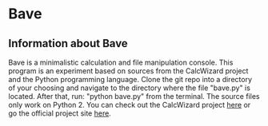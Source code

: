 <h1>Bave</h1>
<h2>Information about Bave</h2>
<p>Bave is a minimalistic calculation and file manipulation console.
This program is an experiment based on sources from the CalcWizard project and the Python programming language.
Clone the git repo into a directory of your choosing and navigate to the directory where the file "bave.py" is located.
After that, run: "python bave.py" from the terminal. The source files only work on Python 2. You can check out the CalcWizard
project <a href="https://github.com/al3xv3gas/CalcWizard">here</a> or go the official project site <a href="https://al3xv3gas.github.io/cw.html">here</a>.</p>
